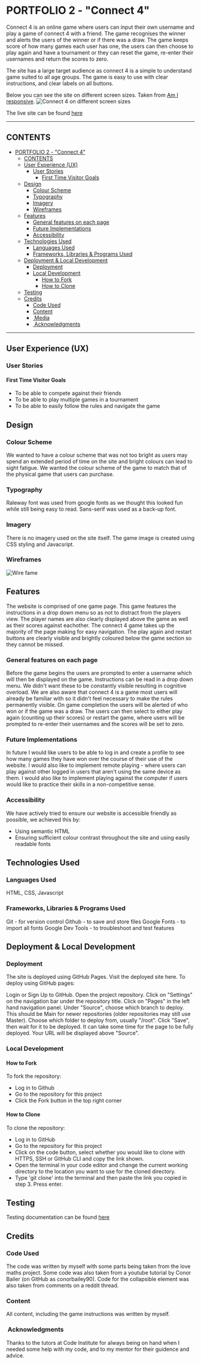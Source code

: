 # PORTFOLIO 2 - "Connect 4"

Connect 4 is an online game where users can input their own username and play a game of connect 4 with a friend. The game recognises the winner and alerts the users of the winner or if there was a draw. The game keeps score of how many games each user has one, the users can then choose to play again and have a tournament or they can reset the game, re-enter their usernames and return the scores to zero.

The site has a large target audience as connect 4 is a simple to understand game suited to all age groups. The game is easy to use with clear instructions, and clear labels on all buttons.

Below you can see the site on different screen sizes. Taken from [Am I responsive](https://amiresponsive.co.uk/).
<img src="assets/images/amiresponsiveconnect4.png" alt="Connect 4 on different screen sizes" title="Connect4 website on different screen sizes">

The live site can be found [here](https://sacarr98.github.io/project_2/)


---

## CONTENTS

- [PORTFOLIO 2 - "Connect 4"](#portfolio-2---connect-4)
  - [CONTENTS](#contents)
  - [User Experience (UX)](#user-experience-ux)
    - [User Stories](#user-stories)
      - [First Time Visitor Goals](#first-time-visitor-goals)
  - [Design](#design)
    - [Colour Scheme](#colour-scheme)
    - [Typography](#typography)
    - [Imagery](#imagery)
    - [Wireframes](#wireframes)
  - [Features](#features)
    - [General features on each page](#general-features-on-each-page)
    - [Future Implementations](#future-implementations)
    - [Accessibility](#accessibility)
  - [Technologies Used](#technologies-used)
    - [Languages Used](#languages-used)
    - [Frameworks, Libraries \& Programs Used](#frameworks-libraries--programs-used)
  - [Deployment \& Local Development](#deployment--local-development)
    - [Deployment](#deployment)
    - [Local Development](#local-development)
      - [How to Fork](#how-to-fork)
      - [How to Clone](#how-to-clone)
  - [Testing](#testing)
  - [Credits](#credits)
    - [Code Used](#code-used)
    - [Content](#content)
    - [ Media](#media)
    - [ Acknowledgments](#acknowledgments)

---

## User Experience (UX)

### User Stories

#### First Time Visitor Goals

- To be able to compete against their friends
- To be able to play multiple games in a tournament
- To be able to easily follow the rules and navigate the game

## Design

### Colour Scheme

We wanted to have a colour scheme that was not too bright as users may spend an extended period of time on the site and bright colours can lead to sight fatigue. We wanted the colour scheme of the game to match that of the physical game that users can purchase.

### Typography

Raleway font was used from google fonts as we thought this looked fun while still being easy to read. Sans-serif was used as a back-up font.

### Imagery

There is no imagery used on the site itself. The game image is created using CSS styling and Javacsript.

### Wireframes

<img src="assets/images/connect4_wireframe.png" alt="Wire fame" title="Connect 4 wireframe">

## Features

The website is comprised of one game page. This game features the instructions in a drop down menu so as not to distract from the players view. The player names are also clearly displayed above the game as well as their scores against eachother. The connect 4 game takes up the majority of the page making for easy navigation. The play again and restart buttons are clearly visible and brightly coloured below the game section so they cannot be missed.

### General features on each page
Before the game begins the users are prompted to enter a username which will then be displayed on the game. Instructions can be read in a drop down menu. We didn't want these to be constantly visible resulting in cognitive overload. We are also aware that connect 4 is a game most users will already be familiar with so it didn't feel necessary to make the rules permanently visible. On game completion the users will be alerted of who won or if the game was a draw. The users can then select to either play again (counting up their scores) or restart the game, where users will be prompted to re-enter their usernames and the scores will be set to zero.

### Future Implementations

In future I would like users to be able to log in and create a profile to see how many games they have won over the course of their use of the website. I would also like to implement remote playing - where users can play against other logged in users that aren't using the same device as them. I would also like to implement playing against the computer if users would like to practice their skills in a non-competitive sense.

### Accessibility

We have actively tried to ensure our website is accessible friendly as possible, we achieved this by:
- Using semantic HTML
- Ensuring sufficient colour contrast throughout the site and using easily readable fonts

## Technologies Used

### Languages Used

HTML, CSS, Javascript

### Frameworks, Libraries & Programs Used

Git - for version control
Github - to save and store files 
Google Fonts - to import all fonts
Google Dev Tools - to troubleshoot and test features

## Deployment & Local Development

### Deployment

The site is deployed using GitHub Pages. Visit the deployed site here. To deploy using GitHub pages:

Login or Sign Up to GitHub.
Open the project repository.
Click on "Settings" on the navigation bar under the repository title.
Click on "Pages" in the left hand navigation panel.
Under "Source", choose which branch to deploy. This should be Main for newer repositories (older repositories may still use Master).
Choose which folder to deploy from, usually "/root".
Click "Save", then wait for it to be deployed. It can take some time for the page to be fully deployed.
Your URL will be displayed above "Source".

### Local Development

#### How to Fork

To fork the repository:
- Log in to Github
- Go to the repository for this project 
- Click the Fork button in the top right corner

#### How to Clone

To clone the repository:
- Log in to GitHub
- Go to the repository for this project
- Click on the code button, select whether you would like to clone with HTTPS, SSH or GitHub CLI and copy the link shown.
- Open the terminal in your code editor and change the current working directory to the location you want to use for the cloned directory.
- Type 'git clone' into the terminal and then paste the link you copied in step 3. Press enter.

## Testing

Testing documentation can be found [here](TESTING.md)

## Credits

### Code Used

The code was written by myself with some parts being taken from the love maths project. Some code was also taken from a youtube tutorial by Conor Bailer (on GitHub as conorbailey90). Code for the collapsible element was also taken from comments on a reddit thread.

### Content

All content, including the game instructions was written by myself.
  
###  Acknowledgments

Thanks to the tutors at Code Institute for always being on hand when I needed some help with my code, and to my mentor for their guidence and advice.